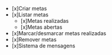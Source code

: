 - [x]Criar metas
- [x]Listar metas 
    - [x]Metas realizadas
    - [x]Metas abertas
- [x]Marcar/desmarcar metas realizadas
- [x]Remover metas
- [x]Sistema de mensagens